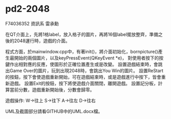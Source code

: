 # pd2-2048

F74036352 資訊系 雷承勳

在QT介面上，先將1格label，放入格子的圖片，再將16個label擺放整齊，準備之後的2048運行時，遊戲的介面。

程式方面，於mainwindow.cpp中，有著init()，將介面初始化，bornpicture()產生最開始的兩個圖片，以及keyPressEvent(QKeyEvent *e)，
對使用者按下的按鍵作出相對應的反應，使圖形於正確位置產生或是改變。
設置遊戲結束時，會跳出Game Over的圖片，玩到出現2048時，會跳出You Win的圖片。
設置ReStart的按鈕，按下會使遊戲重新開始，可在遊戲結束時，或是遊戲進行中按下，皆會重新遊戲。
設置Exit的按鈕，按下將使遊戲介面關閉，離開遊戲。
設置記分板，計算當前分數，遊戲重新開始後，分數會歸零。

遊戲操作:
W->往上
S->往下
A->往左
D->往右

UML及截圖部分請看GITHUB中的UML.docx檔。
